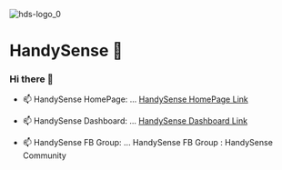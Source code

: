![hds-logo_0](https://user-images.githubusercontent.com/80938836/111749496-7605ef00-88c4-11eb-83ef-3570d2528be6.png)
# HandySense 🌱
### Hi there 👋

- 📫 HandySense HomePage: ...
[HandySense HomePage Link](https://handysense.io/)

- 📫 HandySense Dashboard: ...
[HandySense Dashboard Link](https://auth.netpie.io/login)

- 📫 HandySense FB Group: ...
HandySense FB Group : HandySense Community


<!--
**HandySense/HandySense** is a ✨ _special_ ✨ repository because its `README.md` (this file) appears on your GitHub profile.

Here are some ideas to get you started:

- 🔭 I’m currently working on ...
- 🌱 I’m currently learning ...
- 👯 I’m looking to collaborate on ...
- 🤔 I’m looking for help with ...
- 💬 Ask me about ...
- 📫 How to reach me: ...
- 😄 Pronouns: ...
- ⚡ Fun fact: ...
-->
